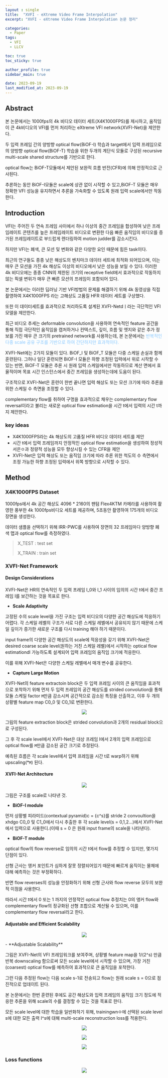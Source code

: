 ```yaml
---
layout : single
title:  "XVFI - eXtreme Video Frame Interpolation"
excerpt: "XVFI - eXtreme Video Frame Interpolation 논문 정리"

categories:
  - Paper
tags:
  - VFI
  - LLCV

toc: true
toc_sticky: true

author_profile: true
sidebar_main: true

date: 2023-09-19
last_modified_at: 2023-09-19
---
```


## Abstract

본 논문에서는 1000fps의 4k 비디오 데이터 세트(X4K1000FPS)를 제시하고, 움직임이 큰 4k비디오의 VFI를 먼저 처리하는 eXtreme VFI network(XVFI-Net)을 제안한다.

두 입력 프레임 간의 양방향 optical flow(BiOF-I) 학습과 target에서 입력 프레임으로의 양방향 optical flow(BiOF-T) 학습을 위한 두개의 계단식 모듈로 구성된 recursive multi-scale shared structure를 기반으로 한다.

optical flow는 BiOF-T모듈에서 제안된 보완적 흐름 반전(CFR)에 의해 안정적으로 근사된다.

추론하는 동안 BiOF-I모듈은 scale에 상관 없이 시작할 수 있고,BiOF-T 모듈은 매우 정확한 VFI 성능을 유지하면서 추론을 가속화할 수 있도록 원래 입력 scale에서만 작동한다.



## Introduction

VFI는 주어진 두 연속 프레임 사이에서 하나 이상의 중간 프레임을 합성하여 낮은 프레임레이트 콘텐츠를 높은 프레임레이트 비디오로 변환한 다음 빠른 움직임의 비디오를 증가된 프레임레이트로 부드럽게 렌더링하여 motion judder를 감소시킨다.



하지만 VFI는 폐색, 큰 모션 및 변화와 같은 다양한 요인 때문에 힘든 task이다.

최근의 연구들도 종종 낮은 해상도의 벤치마크 데이터 세트에 최적화 되어있으며, 이는 매우 큰 모션을 가진 4k 해상도 이상의 비디오에서 낮은 성능을 보일 수 있다. 이러한 4k 비디오에는 종종 CNN의 제한된 크기의 receptive field에서 효과적으로 작동하지 않는 픽셀 변위가 매우 큰 빠른 모션의 프레임이 포함되어 있다.



본 논문에서는 이러한 딥러닝 기반 VFI방법의 문제를 해결하기 위해 4k 동영상을 직접 촬영하여 X4K1000FPS 라는 고해상도 고품질 HFR 데이터 세트를 구상했다.

또한 이 데이터세트를 효과적으로 처리하도록 설계된 XVFI-Netdㅣ라는 극단적인 VFI 모델을 제안한다.



최근 비디오 추세는 deformable convolution을 사용하여 연속적인 feature 공간을 통해 직접 극단적인 움직임을 캡처하거나 컨텍스트, 깊이, 흐름 및 엣지와 같은 추가 정보를 가진 매우 큰 크기의 pretrained network를 사용하는데, 본 논문에서는 <span style="color: #88c8ff">반복적인 다중 scale 공유 구조를 기반으로 하여 간단하지만 효과적이다.</span>

XVFI-Net에는 2가지 모듈이 있다. BiOF_I 및 BiOF_T 모듈은 다중 스케일 손실과 함께 훈련된다. 그허나 일단 훈련되면 BiOF-I 모듈은 하향 조정된 입력에서 위로 시작할 수 있는 반면, BiOF-T 모듈은 추론 시 원래 입력 스케일에서만 작동하므로 계산 면에서 효율적이며 목표 시간 인스턴스에서 중간 프레임을 생성하는데에 도움이 된다.

구조적으로 XVFI-Net은 훈련이 한번 끝나면 입력 해상도 또는 모션 크기에 따라 추론을 위한 스케일 수 측면을 조정할 수 있다.

complementary flow를 취하여 구멍을 효과적으로 채우는 complementary flow reversal이라고 불리는 새로운 optical flow estimation을 시간 t에서 입력의 시간 t까지 제안한다.



### key ideas

- X4K1000FPS라는 4k 해상도의 고품질 HFR 비디오 데이터 세트를 제안
- 시간 t에서 입력 프레임까지 안정적인 optical flow estimation을 생성하여 정성적 서은ㅇ과 정량적 성능을 모두 향상시킬 수 있는 CFR을 제안
- XVFI-Net은 입력 해상도 또는 움직임 크기에 따라 추론 위한 척도의 수 측면에서 조정 가능한 하향 조정된 입력에서 위쪽 방향으로 시작할 수 있다.



## Method

### X4K1000FPS Dataset

1000fps에서 4k 공간 해상도 4096 * 2160의 팬텀 Flex4KTM 카메라를 사용하여 촬영한 풍부한 4k 1000fps비디오 세트를 제공하며, 5초동안 촬영하여 175개의 비디오 장면을 생성한다.

데이터 샘플을 선택하기 위해 IRR-PWC를 사용하여 장면의 32 프레임마다 양방향 폐색 맵과 optical flow를 측정하였다.

> X_TEST : test set
>
> X_TRAIN : train set



### XVFI-Net Framework

#### Design Considerations

XVFI-Net은 HR의 연속적인 두 입력 프레임 I_0와 I_1 사이의 임의의 시간 t에서 중간 프레임 I를 보간하는 것을 목표로 한다.

- **Scale Adaptivity**

고정된 수의 scale level을 가진 구조는 입력 비디오의 다양한 공간 해상도에 적응하기 어렵다. 각 스케일 레벨의 구조가 서로 다른 스케일 레벨에서 공유되지 않기 때문에 스케일 깊이가 증가한 새로운 구조를 다시 training 해야 하기 때문이다.

input frame의 다양한 공간 해상도의 scale에 적응성을 갖기 위해 XVFI-Net은 desired coarse scale level(원하는 거친 스케일 레벨)에서 시작하는 optical flow estimationdl 가능하도록 설계되어 입력 프레임의 움직임 크기에 적응한다.

이를 위해 XVFI-Net은 다양한 스케일 레벨에서 매개 변수를 공유한다.



- **Capture Large Motion**

XVFI-Net의 feature extractoin block은 두 입력 프레임 사이의 큰 움직임을 효과적으로 포착하기 위해 먼저 두 입력 프레임의 공간 해상도를 strided convolution을 통해 모듈 스케일 factor `M`만큼 감소시켜 공간적으로 감소된 특징을 산출하고, 이후 두 개의 상황별 feature map C0_0 및 C0_1로 변환한다.

<p align="center"><img src="/assets/images/Paper/XVFI-Net/figure_1.png"></p>

그림의 feature extraction block은 strided convolution과 2개의 residual block으로 구성된다. 

그 후 각 scale level에서 XVFI-Net은 대상 프레임 I에서 2개의 입력 프레임으로 optical flow를 `M`만큼 감소된 공간 크기로 추정된다.

예측된 흐름은 각 scale level에서 입력 프레임을 시간 t로 warp하기 위해 upscaling(*`M`) 된다.



#### XVFI-Net Architecture

<p align="center"><img src="/assets/images/Paper/XVFI-Net/figure_2.png"></p>

그림은 구조를 scale로 나타낸 것.

- **BiOF-I module**

먼저 상황별 피라미드(contextual pyramid)c = {c^s}를 stride 2 convoultion을 xhdgo C0_0 및 C1_0에서 다시 추출한 후 각 scale level(s = 0,1,2...)에서 XVFI-Net에서 입력으로 사용한디.(이때 s = 0 은 원래 input frame의 scale을 나타낸다).



- **BiOF-T module**

optical flow의 flow reverse로 임의의 시간 t에서 flow를 추정할 수 있지만, 몇가지 단점이 있다.

선형 근사는 앵커 포인트가 심하게 잘못 정렬되어있기 때문에 빠르게 움직이는 물체에 대해 예측하는 것은 부정확하다.

반면 flow reverses의 성능을 안정화하기 위해 선형 근사와 flow reverse 모두의 보완적 이점을 사용한다.

따라서 시간 t에서 0 또는 1 까지의 안정적인 optical flow 추정치는 0의 앵커 flow와 complementary flow의 정규화된 선형 조합으로 계산될 수 있으며, 이를 complementary flow reversal라고 한다.



#### Adjustable and Efficient Scalability
<p align="center"><img src="/assets/images/Paper/XVFI-Net/figure_3.png"></p>
- **Adjustable Scalability**

그림은 XVFI-Net의 VFI 프레임워크를 보여주며, 상황별 feature map을 1/(2^s) 만큼 반복 downscaling 함으로써 모든 scale level에서 시작할 수 있으며, 가장 거친(coarsest) optical flow를 예측하여 효과적으로 큰 움직임을 포착한다.

그런 다음 추정된 flow는 다음 scale s-1로 전송되고 flow는 원래 scale s = 0으로 점진적으로 업데이트 된다.

본 논문에서는 한번 훈련된 후에도 공간 해상도와 입력 프레임의 움직임 크기 정도에 적응한 추론을 위해 scale의 수를 결정할 수 있는 것을 목표로 한다.

모든 scale level에 대한 학습을 일반화하기 위해, trainingwnㅇ에 선택된 scale level s에 대한 모든 출력 I^s에 대해 multi-scale reconstruction loss를 적용한다.

<p align="center"><img src="/assets/images/Paper/XVFI-Net/figure_4.png"></p>
<p align="center"><img src="/assets/images/Paper/XVFI-Net/figure_5.png"></p>
<p align="center"><img src="/assets/images/Paper/XVFI-Net/figure_6.png"></p>


### Loss functions

<p align="center"><img src="/assets/images/Paper/XVFI-Net/figure_7.png"></p>